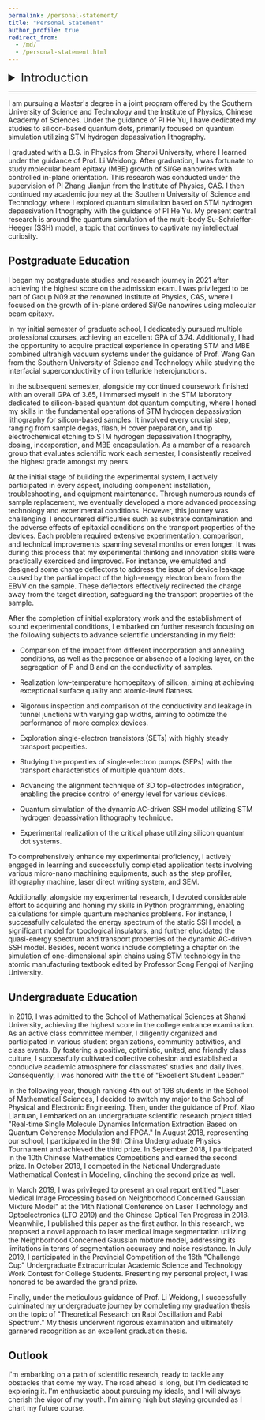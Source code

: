 ```yaml
---
permalink: /personal-statement/
title: "Personal Statement"
author_profile: true
redirect_from: 
  - /md/
  - /personal-statement.html
---
```



<details>
  <summary style="font-size: 24px;">Introduction</summary>
  I am pursuing a Master's degree in a joint program offered by the Southern University of Science and Technology and the Institute of Physics, Chinese Academy of Sciences. Under the guidance of PI He Yu, I have dedicated my studies to silicon-based quantum dots, primarily focused on quantum simulation utilizing STM hydrogen depassivation lithography. 
</details>

------------
I am pursuing a Master's degree in a joint program offered by the Southern University of Science and Technology and the Institute of Physics, Chinese Academy of Sciences. Under the guidance of PI He Yu, I have dedicated my studies to silicon-based quantum dots, primarily focused on quantum simulation utilizing STM hydrogen depassivation lithography. 

I graduated with a B.S. in Physics from Shanxi University, where I learned under the guidance of Prof. Li Weidong. After graduation, I was fortunate to study molecular beam epitaxy (MBE) growth of Si/Ge nanowires with controlled in-plane orientation. This research was conducted under the supervision of PI Zhang Jianjun from the Institute of Physics, CAS. I then continued my academic journey at the Southern University of Science and Technology, where I explored quantum simulation based on STM hydrogen depassivation lithography with the guidance of PI He Yu. My present central research is around the quantum simulation of the multi-body Su-Schrieffer-Heeger (SSH) model, a topic that continues to captivate my intellectual curiosity.

Postgraduate Education
----------------------
I began my postgraduate studies and research journey in 2021 after achieving the highest score on the admission exam. I was privileged to be part of Group N09 at the renowned Institute of Physics, CAS, where I focused on the growth of in-plane ordered Si/Ge nanowires using molecular beam epitaxy.

In my initial semester of graduate school, I dedicatedly pursued multiple professional courses, achieving an excellent GPA of 3.74. Additionally, I had the opportunity to acquire practical experience in operating STM and MBE combined ultrahigh vacuum systems under the guidance of Prof. Wang Gan from the Southern University of Science and Technology while studying the interfacial superconductivity of iron telluride heterojunctions.

In the subsequent semester, alongside my continued coursework finished with an overall GPA of 3.65, I immersed myself in the STM laboratory dedicated to silicon-based quantum dot quantum computing, where I honed my skills in the fundamental operations of STM hydrogen depassivation lithography for silicon-based samples. It involved every crucial step, ranging from sample degas, flash, H cover preparation, and tip electrochemical etching to STM hydrogen depassivation lithography, dosing, incorporation, and MBE encapsulation. As a member of a research group that evaluates scientific work each semester, I consistently received the highest grade amongst my peers.

At the initial stage of building the experimental system, I actively participated in every aspect, including component installation, troubleshooting, and equipment maintenance. Through numerous rounds of sample replacement, we eventually developed a more advanced processing technology and experimental conditions. However, this journey was challenging. I encountered difficulties such as substrate contamination and the adverse effects of epitaxial conditions on the transport properties of the devices. Each problem required extensive experimentation, comparison, and technical improvements spanning several months or even longer. It was during this process that my experimental thinking and innovation skills were practically exercised and improved. For instance, we emulated and designed some charge deflectors to address the issue of device leakage caused by the partial impact of the high-energy electron beam from the EBVV on the sample. These deflectors effectively redirected the charge away from the target direction, safeguarding the transport properties of the sample.

After the completion of initial exploratory work and the establishment of sound experimental conditions, I embarked on further research focusing on the following subjects to advance scientific understanding in my field:

  * Comparison of the impact from different incorporation and annealing conditions, as well as the presence or absence of a locking layer, on the segregation of P and B and on the conductivity of samples.

  * Realization low-temperature homoepitaxy of silicon, aiming at achieving exceptional surface quality and atomic-level flatness.

  * Rigorous inspection and comparison of the conductivity and leakage in tunnel junctions with varying gap widths, aiming to optimize the performance of more complex devices.

  * Exploration single-electron transistors (SETs) with highly steady transport properties.

  * Studying the properties of single-electron pumps (SEPs) with the transport characteristics of multiple quantum dots.

  * Advancing the alignment technique of 3D top-electrodes integration, enabling the precise control of energy level for various devices.

  * Quantum simulation of the dynamic AC-driven SSH model utilizing STM hydrogen depassivation lithography technique.

  * Experimental realization of the critical phase utilizing silicon quantum dot systems.

To comprehensively enhance my experimental proficiency, I actively engaged in learning and successfully completed application tests involving various micro-nano machining equipments, such as the step profiler, lithography machine, laser direct writing system, and SEM.

Additionally, alongside my experimental research, I devoted considerable effort to acquiring and honing my skills in Python programming, enabling calculations for simple quantum mechanics problems. For instance, I successfully calculated the energy spectrum of the static SSH model, a significant model for topological insulators, and further elucidated the quasi-energy spectrum and transport properties of the dynamic AC-driven SSH model. Besides, recent works include completing a chapter on the simulation of one-dimensional spin chains using STM technology in the atomic manufacturing textbook edited by Professor Song Fengqi of Nanjing University. 


Undergraduate Education
-------------------------------
In 2016, I was admitted to the School of Mathematical Sciences at Shanxi University, achieving the highest score in the college entrance examination. As an active class committee member, I diligently organized and participated in various student organizations, community activities, and class events. By fostering a positive, optimistic, united, and friendly class culture, I successfully cultivated collective cohesion and established a conducive academic atmosphere for classmates' studies and daily lives. Consequently, I was honored with the title of "Excellent Student Leader."

In the following year, though ranking 4th out of 198 students in the School of Mathematical Sciences, I decided to switch my major to the School of Physical and Electronic Engineering. Then, under the guidance of Prof. Xiao Liantuan, I embarked on an undergraduate scientific research project titled "Real-time Single Molecule Dynamics Information Extraction Based on Quantum Coherence Modulation and FPGA."
In August 2018, representing our school, I participated in the 9th China Undergraduate Physics Tournament and achieved the third prize. In September 2018, I participated in the 10th Chinese Mathematics Competitions and earned the second prize. In October 2018, I competed in the National Undergraduate Mathematical Contest in Modeling, clinching the second prize as well.

In March 2019, I was privileged to present an oral report entitled "Laser Medical Image Processing based on Neighborhood Concerned Gaussian Mixture Model" at the 14th National Conference on Laser Technology and Optoelectronics (LTO 2019) and the Chinese Optical Ten Progress in 2018. Meanwhile, I published this paper as the first author. In this research, we proposed a novel approach to laser medical image segmentation utilizing the Neighborhood Concerned Gaussian mixture model, addressing its limitations in terms of segmentation accuracy and noise resistance. In July 2019, I participated in the Provincial Competition of the 16th "Challenge Cup" Undergraduate Extracurricular Academic Science and Technology Work Contest for College Students. Presenting my personal project, I was honored to be awarded the grand prize.

Finally, under the meticulous guidance of Prof. Li Weidong, I successfully culminated my undergraduate journey by completing my graduation thesis on the topic of "Theoretical Research on Rabi Oscillation and Rabi Spectrum." My thesis underwent rigorous examination and ultimately garnered recognition as an excellent graduation thesis.

Outlook
-----------
I'm embarking on a path of scientific research, ready to tackle any obstacles that come my way. The road ahead is long, but I'm dedicated to exploring it. I'm enthusiastic about pursuing my ideals, and I will always cherish the vigor of my youth. I'm aiming high but staying grounded as I chart my future course.
